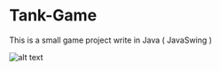 # Tank-Game
This is a small game project write in Java ( JavaSwing )

![alt text](https://github.com/dodoproptit99/Tank-Game/blob/master/intro.png)
